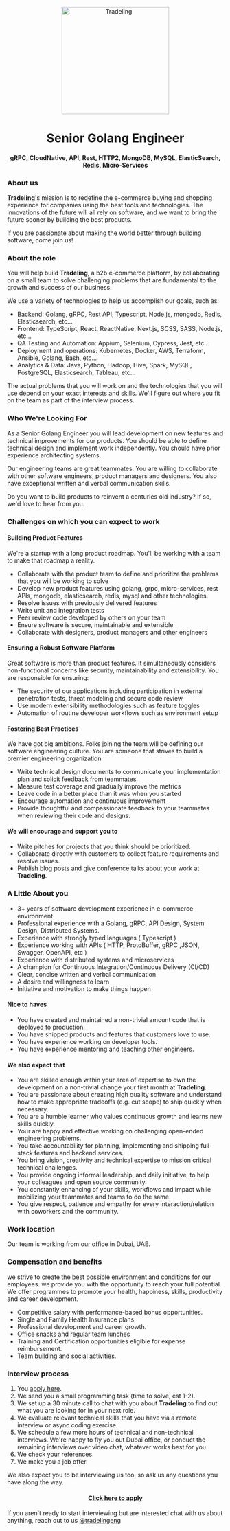 <p align="center"><img src="https://i.ibb.co/ZzDxjFC/tl.png" alt="Tradeling" width="250"/></p>

<h1 align="center">Senior Golang Engineer</h1>

<h4 align="center">gRPC, CloudNative, API, Rest, HTTP2, MongoDB, MySQL, ElasticSearch, Redis, Micro-Services</h1>

### About us

**Tradeling**'s mission is to redefine the e-commerce buying and shopping experience for companies using the best tools and technologies. The innovations of the future will all rely on software, and we want to bring the future sooner by building the best products.

If you are passionate about making the world better through building software, come join us!

### About the role

You will help build **Tradeling**, a b2b e-commerce platform, by collaborating on a small team to solve challenging problems that are fundamental to the growth and success of our business.

We use a variety of technologies to help us accomplish our goals, such as:

- Backend: Golang, gRPC, Rest API, Typescript, Node.js, mongodb, Redis, Elasticsearch, etc...
- Frontend: TypeScript, React, ReactNative, Next.js, SCSS, SASS, Node.js, etc...
- QA Testing and Automation: Appium, Selenium, Cypress, Jest, etc...
- Deployment and operations: Kubernetes, Docker, AWS, Terraform, Ansible, Golang, Bash, etc...
- Analytics & Data: Java, Python, Hadoop, Hive, Spark, MySQL, PostgreSQL, Elasticsearch, Tableau, etc...
  
The actual problems that you will work on and the technologies that you will use depend on your exact interests and skills. We'll figure out where you fit on the team as part of the interview process.

### Who We're Looking For

As a Senior Golang Engineer you will lead development on new features and technical improvements for our products. You should be able to define technical design and implement work independently. You should have prior experience architecting systems.

Our engineering teams are great teammates. You are willing to collaborate with other software engineers, product managers and designers. You also have exceptional written and verbal communication skills.

Do you want to build products to reinvent a centuries old industry? If so, we'd love to hear from you. 

### Challenges on which you can expect to work

#### Building Product Features

We're a startup with a long product roadmap. You'll be working with a team to make that roadmap a reality.

- Collaborate with the product team to define and prioritize the problems that you will be working to solve
- Develop new product features using golang, grpc, micro-services, rest APIs, mongodb, elasticsearch, redis, mysql and other technologies. 
- Resolve issues with previously delivered features
- Write unit and integration tests
- Peer review code developed by others on your team
- Ensure software is secure, maintainable and extensible
- Collaborate with designers, product managers and other engineers

#### Ensuring a Robust Software Platform

Great software is more than product features. It simultaneously considers non-functional concerns like security, maintainability and extensibility. You are responsible for ensuring:

- The security of our applications including participation in external penetration tests, threat modeling and secure code review
- Use modern extensibility methodologies such as feature toggles
- Automation of routine developer workflows such as environment setup

#### Fostering Best Practices

We have got big ambitions. Folks joining the team will be defining our software engineering culture. You are someone that strives to build a premier engineering organization

- Write technical design documents to communicate your implementation plan and solicit feedback from teammates.
- Measure test coverage and gradually improve the metrics
- Leave code in a better place than it was when you started
- Encourage automation and continuous improvement
- Provide thoughtful and compassionate feedback to your teammates when reviewing their code and designs.


#### We will encourage and support you to

- Write pitches for projects that you think should be prioritized.
- Collaborate directly with customers to collect feature requirements and resolve issues.
- Publish blog posts and give conference talks about your work at **Tradeling**.

### A Little About you

- 3+ years of software development experience in e-commerce environment
- Professional experience with a Golang, gRPC, API Design, System Design, Distributed Systems. 
- Experience with strongly typed languages ( Typescript )
- Experience working with APIs ( HTTP, ProtoBuffer, gRPC ,JSON, Swagger, OpenAPI, etc )
- Experience with distributed systems and microservices
- A champion for Continuous Integration/Continuous Delivery (CI/CD)
- Clear, concise written and verbal communication
- A desire and willingness to learn
- Initiative and motivation to make things happen

#### Nice to haves

- You have created and maintained a non-trivial amount code that is deployed to production.
- You have shipped products and features that customers love to use.
- You have experience working on developer tools.
- You have experience mentoring and teaching other engineers.

#### We also expect that

- You are skilled enough within your area of expertise to own the development on a non-trivial change your first month at **Tradeling**.
- You are passionate about creating high quality software and understand how to make appropriate tradeoffs (e.g. cut scope) to ship quickly when necessary.
- You are a humble learner who values continuous growth and learns new skills quickly.
- Your are happy and effective working on challenging open-ended engineering problems.
- You take accountability for planning, implementing and shipping full-stack features and backend services.
- You bring vision, creativity and technical expertise to mission critical technical challenges.
- You provide ongoing informal leadership, and daily initiative, to help your colleagues and open source community.
- You constantly enhancing of your skills, workflows and impact while mobilizing your teammates and teams to do the same.
- You give respect, patience and empathy for every interaction/relation with coworkers and the community.

### Work location

Our team is working from our office in Dubai, UAE.

### Compensation and benefits

we strive to create the best possible environment and conditions for our employees. we provide you with the opportunity to reach your full potential. We offer programmes to promote your health, happiness, skills, productivity and career development.

- Competitive salary with performance-based bonus opportunities.
- Single and Family Health Insurance plans.
- Professional development and career growth.
- Office snacks and regular team lunches
- Training and Certification opportunities eligible for expense reimbursement.
- Team building and social activities.

### Interview process

1.  You [apply here](https://airtable.com/shrzZQJPLWz7n0Usq).
1.  We send you a small programming task (time to solve, est 1-2).
1.  We set up a 30 minute call to chat with you about **Tradeling** to find out what you are looking for in your next role.
1.  We evaluate relevant technical skills that you have via a remote interview or async coding exercise.
1.  We schedule a few more hours of technical and non-technical interviews. We're happy to fly you out Dubai office, or conduct the remaining interviews over video chat, whatever works best for you.
1.  We check your references.
1.  We make you a job offer.

We also expect you to be interviewing us too, so ask us any questions you have along the way.

<h4 align="center"><strong><a href='https://airtable.com/shrzZQJPLWz7n0Usq'>Click here to apply</a></strong></h4>

If you aren't ready to start interviewing but are interested chat with us about anything, reach out to us [@tradelingeng](https://twitter.com/tradelingeng)
